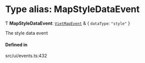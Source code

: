 # Type alias: MapStyleDataEvent

Ƭ **MapStyleDataEvent**: [`VietMapEvent`](VietMapEvent.md) & \{ `dataType`: ``"style"``  }

The style data event

#### Defined in

src/ui/events.ts:432
